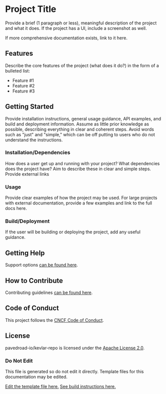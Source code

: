 # Project Title

Provide a brief (1 paragraph or less), meaningful description of the project and what it does. If the project has a UI, include a screenshot as well.

If more comprehensive documentation exists, link to it here.

## Features

Describe the core features of the project (what does it do?) in the form of a bulleted list:

- Feature #1
- Feature #2
- Feature #3

## Getting Started

Provide installation instructions, general usage guidance, API examples, and build and deployment information. Assume as little prior knowledge as possible, describing everything in clear and coherent steps. Avoid words such as "just" and "simple," which can be off putting to users who do not understand the instructions.

### Installation/Dependencies

How does a user get up and running with your project? What dependencies does the project have? Aim to describe these in clear and simple steps. Provide external links

### Usage

Provide clear examples of how the project may be used. For large projects with external documentation, provide a few examples and link to the full docs here.

### Build/Deployment

If the user will be building or deploying the project, add any useful guidance.

## Getting Help
Support options [can be found here](/SUPPORT.md).
## How to Contribute
Contributing guidelines [can be found here](/CONTRIBUTING.md).
## Code of Conduct
This project follows the [CNCF Code of Conduct](https://github.com/cncf/foundation/blob/master/code-of-conduct.md).
## License
pavedroad-io/kevlar-repo is licensed under the [Apache License 2.0](/LICENSE).
### Do Not Edit
This file is generated so do not edit it directly.
Template files for this documentation may be edited.

[Edit the template file here.](/repo-templates/salt/README.md)
[See build instructions here.](/assets/README.md)
